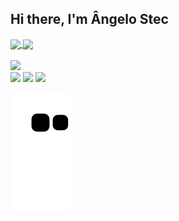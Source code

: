 ## Hi there, I'm Ângelo Stec
 
<div>
  <a href="https://github.com/angelogstec">
  <img align="center" height="150em" src="https://github-readme-stats.vercel.app/api?username=angelogstec&show_icons=true&theme=highcontrast&include_all_commits=true&count_private=true"/>
  <img height="150em" align="center" src="https://github-readme-stats.vercel.app/api/top-langs/?username=angelogstec"/>
</div>
<div style="display: inline_block"><br>
 <img height="80em" src="https://cdn.jsdelivr.net/gh/devicons/devicon/icons/java/java-original-wordmark.svg" />
</div>
 <div> 
  <a href="https://instagram.com/angelostec" target="_blank"><img src="https://img.shields.io/badge/-Instagram-%23E4405F?style=for-the-badge&logo=instagram&logoColor=white" target="_blank"></a>
  <a href = "mailto:angelogstec@gmail.com"><img src="https://img.shields.io/badge/-Gmail-%23333?style=for-the-badge&logo=gmail&logoColor=white" target="_blank"></a>
  <a href="https://www.linkedin.com/in/angelogstec/" target="_blank"><img src="https://img.shields.io/badge/-LinkedIn-%230077B5?style=for-the-badge&logo=linkedin&logoColor=white" target="_blank"></a> 
 
  ![Snake animation](https://github.com/angelogstec/angelogstec/blob/output/github-contribution-grid-snake.svg)
 
</div>
